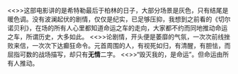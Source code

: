 <<>>这部电影讲的是希特勒最后于柏林的日子，大部分场景是灰色，只有结尾是暖色调。没有波澜起伏的剧情，仅仅是纪实，已足够压抑，我想到之前看的《切尔诺贝利》，在场的所有人心里都知道命运之车的走向，大家都不约而同地推动命运之车，所谓历史，大多如此。
<<>>论剧情，开头便是萎靡的气氛，一次次前线挫败来信，一次次下达癫狂命令。元首周围的人，有视死如归，有清醒，有胆怯，而屈指可数的战场描写，却只有**无情**二字。
<<>>“毁灭我的，是命运”。但命运由所有人推动。
